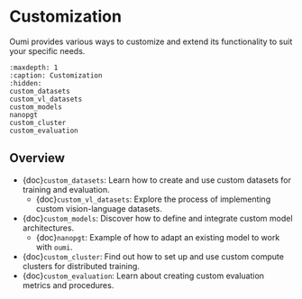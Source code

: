 # Customization

Oumi provides various ways to customize and extend its functionality to suit your specific needs.

```{toctree}
:maxdepth: 1
:caption: Customization
:hidden:
custom_datasets
custom_vl_datasets
custom_models
nanopgt
custom_cluster
custom_evaluation
```

## Overview

- {doc}`custom_datasets`: Learn how to create and use custom datasets for training and evaluation.
  - {doc}`custom_vl_datasets`: Explore the process of implementing custom vision-language datasets.
- {doc}`custom_models`: Discover how to define and integrate custom model architectures.
  - {doc}`nanopgt`: Example of how to adapt an existing model to work with `oumi`.
- {doc}`custom_cluster`: Find out how to set up and use custom compute clusters for distributed training.
- {doc}`custom_evaluation`: Learn about creating custom evaluation metrics and procedures.
